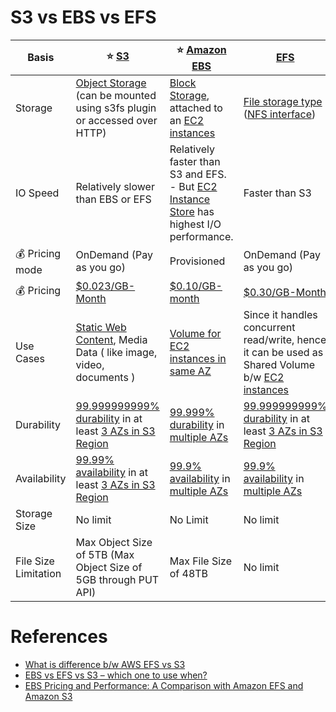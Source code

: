 
# S3 vs EBS vs EFS 

| Basis                   | :star: [S3](3_ObjectStorageS3/Readme.md)                                                                                                                                                    | :star: [Amazon EBS](1_BlockStorageTypes/AmazonEBS/Readme.md)                                                                                                                | [EFS](2_FileStorageTypes/AmazonEFS.md)                                                                                                                                      |
|-------------------------|---------------------------------------------------------------------------------------------------------------------------------------------------------------------------------------------|-----------------------------------------------------------------------------------------------------------------------------------------------------------------------------|-----------------------------------------------------------------------------------------------------------------------------------------------------------------------------|
| Storage                 | [Object Storage](3_ObjectStorageS3) (can be mounted using s3fs plugin or accessed over HTTP)                                                                                                | [Block Storage](1_BlockStorageTypes), attached to an [EC2 instances](../3_ComputeServices/AmazonEC2/Readme.md)                                                              | [File storage type](2_FileStorageTypes) ([NFS interface](Network-Protocol-Support.md))                                                                                      |
| IO Speed                | Relatively slower than EBS or EFS                                                                                                                                                           | Relatively faster than S3 and EFS. <br/>- But [EC2 Instance Store](1_BlockStorageTypes/AmazonEC2InstanceStore.md) has highest I/O performance.                              | Faster than S3                                                                                                                                                              |
| :moneybag: Pricing mode | OnDemand (Pay as you go)                                                                                                                                                                    | Provisioned                                                                                                                                                                 | OnDemand (Pay as you go)                                                                                                                                                    |
| :moneybag: Pricing      | [$0.023/GB-Month](https://aws.amazon.com/s3/pricing/)                                                                                                                                       | [$0.10/GB-month](https://aws.amazon.com/ebs/pricing/)                                                                                                                       | [$0.30/GB-Month](https://aws.amazon.com/efs/pricing/)                                                                                                                       |
| Use Cases               | [Static Web Content](../../0_HLDUseCasesProblems/AWSWebsiteSiteUsingCloudFront&S3.md), Media Data ( like image, video, documents )                                                                                   | [Volume for EC2 instances in same AZ](../3_ComputeServices/AmazonEC2/Readme.md)                                                                                             | Since it handles concurrent read/write, hence it can be used as Shared Volume b/w [EC2 instances](../3_ComputeServices/AmazonEC2/Readme.md)                                 |
| Durability              | [99.999999999% durability](../../3_DatabaseServices/Glossaries/ACIDTransactions/Durability.md) in at least [3 AZs in S3 Region](../AWS-Global-Architecture-Region-AZ.md)                 | [99.999% durability](../../3_DatabaseServices/Glossaries/ACIDTransactions/Durability.md) in [multiple AZs](../AWS-Global-Architecture-Region-AZ.md)                      | [99.999999999% durability](../../3_DatabaseServices/Glossaries/ACIDTransactions/Durability.md) in at least [3 AZs in S3 Region](../AWS-Global-Architecture-Region-AZ.md) |
| Availability            | [99.99% availability](../../7_SystemGlossaries/Reliability/HighAvailability.md#power-of-9s) in at least [3 AZs in S3 Region](../AWS-Global-Architecture-Region-AZ.md) | [99.9% availability](../../7_SystemGlossaries/Reliability/HighAvailability.md#power-of-9s) in [multiple AZs](../AWS-Global-Architecture-Region-AZ.md) | [99.9% availability](../../7_SystemGlossaries/Reliability/HighAvailability.md#power-of-9s) in [multiple AZs](../AWS-Global-Architecture-Region-AZ.md) |
| Storage Size            | No limit                                                                                                                                                                                    | No Limit                                                                                                                                                                    | No limit                                                                                                                                                                    |
| File Size Limitation    | Max Object Size of 5TB (Max Object Size of 5GB through PUT API)                                                                                                                             | Max File Size of 48TB                                                                                                                                                       | No limit                                                                                                                                                                    |

# References
- [What is difference b/w AWS EFS vs S3](https://stackoverflow.com/questions/29573142/what-is-difference-between-aws-efs-and-s3)
- [EBS vs EFS vs S3 – which one to use when?](https://www.justaftermidnight247.com/insights/ebs-efs-and-s3-when-to-use-awss-three-storage-solutions/)
- [EBS Pricing and Performance: A Comparison with Amazon EFS and Amazon S3](https://cloud.netapp.com/blog/ebs-efs-amazons3-best-cloud-storage-system)